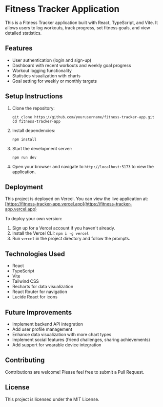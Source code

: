 # Fitness Tracker Application

This is a Fitness Tracker application built with React, TypeScript, and Vite. It allows users to log workouts, track progress, set fitness goals, and view detailed statistics.

## Features

- User authentication (login and sign-up)
- Dashboard with recent workouts and weekly goal progress
- Workout logging functionality
- Statistics visualization with charts
- Goal setting for weekly or monthly targets

## Setup Instructions

1. Clone the repository:
   ```
   git clone https://github.com/yourusername/fitness-tracker-app.git
   cd fitness-tracker-app
   ```

2. Install dependencies:
   ```
   npm install
   ```

3. Start the development server:
   ```
   npm run dev
   ```

4. Open your browser and navigate to `http://localhost:5173` to view the application.

## Deployment

This project is deployed on Vercel. You can view the live application at: [https://fitness-tracker-app.vercel.app](https://fitness-tracker-app.vercel.app)

To deploy your own version:

1. Sign up for a Vercel account if you haven't already.
2. Install the Vercel CLI: `npm i -g vercel`
3. Run `vercel` in the project directory and follow the prompts.

## Technologies Used

- React
- TypeScript
- Vite
- Tailwind CSS
- Recharts for data visualization
- React Router for navigation
- Lucide React for icons

## Future Improvements

- Implement backend API integration
- Add user profile management
- Enhance data visualization with more chart types
- Implement social features (friend challenges, sharing achievements)
- Add support for wearable device integration

## Contributing

Contributions are welcome! Please feel free to submit a Pull Request.

## License

This project is licensed under the MIT License.